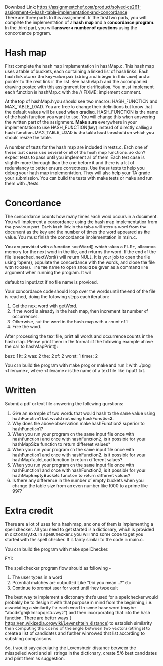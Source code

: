 Download Link: https://assignmentchef.com/product/solved-cs261-assignment-6-hash-table-implementation-and-concordance
<br>
There are three parts to this assignment. In the first two parts, you will complete the implementation of a <strong>hash map </strong>and a <strong>concordance program</strong>. In the third part, you will <strong>answer a number of questions </strong>using the concordance program.

<h1>Hash map</h1>

First complete the hash map implementation in hashMap.c. This hash map uses a table of buckets, each containing a linked list of hash links. Each hash link stores the key-value pair (string and integer in this case) and a pointer to the next link in the list. See hashMap.h and the accompanied drawing posted with this assignment for clarification. You must implement each function in hashMap.c with the // FIXME: implement comment.

At the top of hashMap.h you should see two macros: HASH_FUNCTION and MAX_TABLE_LOAD. You are free to change their definitions but know that the default values will be used when grading. HASH_FUNCTION is the name of the hash function you want to use. You will change this when answering the written part of the assignment. <strong>Make sure </strong>everywhere in your implementation to use HASH_FUNCTION(key) instead of directly calling a hash function. MAX_TABLE_LOAD is the table load threshold on which you should resize the table.

A number of tests for the hash map are included in tests.c. Each one of these test cases use several or all of the hash map functions, so don’t expect tests to pass until you implement all of them. Each test case is slightly more thorough than the one before it and there is a lot of redundancy to better ensure correctness. Use these tests to help you debug your hash map implementation. They will also help your TA grade your submission. You can build the tests with make tests or make and run them with ./tests.

<h1>Concordance</h1>

The concordance counts how many times each word occurs in a document. You will implement a concordance using the hash map implementation from the previous part. Each hash link in the table will store a word from the document as the key and the number of times the word appeared as the value. You must finish the concordance implementation in main.c.

You are provided with a function nextWord() which takes a FILE*, allocates memory for the next word in the file, and returns the word. If the end of the file is reached, nextWord() will return NULL. It is your job to open the file using fopen(), populate the concordance with the words, and close the file with fclose(). The file name to open should be given as a command line argument when running the program. It will

default to input1.txt if no file name is provided.

Your concordance code should loop over the words until the end of the file is reached, doing the following steps each iteration:

<ol>

 <li>Get the next word with getWord.</li>

 <li>If the word is already in the hash map, then increment its number of occurrences.</li>

 <li>Otherwise, put the word in the hash map with a count of 1.</li>

 <li>Free the word.</li>

</ol>

After processing the text file, print all words and occurrence counts in the hash map. Please print them in the format of the following example above the call to hashMapPrint():

best: 1 It: 2 was: 2 the: 2 of: 2 worst: 1 times: 2

You can build the program with make prog or make and run it with ./prog &lt;filename&gt;, where &lt;filename&gt; is the name of a text file like input1.txt.

<h1>Written</h1>

Submit a pdf or text file answering the following questions:

<ol>

 <li>Give an example of two words that would hash to the same value using hashFunction1 but would not using hashFunction2.</li>

 <li>Why does the above observation make hashFunction2 superior to hashFunction1?</li>

 <li>When you run your program on the same input file once with hashFunction1 and once with hashFunction2, is it possible for your hashMapSize function to return different values?</li>

 <li>When you run your program on the same input file once with hashFunction1 and once with hashFunction2, is it possible for your hashMapTableLoad function to return different values?</li>

 <li>When you run your program on the same input file once with hashFunction1 and once with hashFunction2, is it possible for your hashMapEmptyBuckets function to return different values?</li>

 <li>Is there any difference in the number of empty buckets when you change the table size from an even number like 1000 to a prime like 997?</li>

</ol>

<h1>Extra credit</h1>

There are a lot of uses for a hash map, and one of them is implementing a spell checker. All you need to get started is a dictionary, which is provided in dictionary.txt. In spellChecker.c you will find some code to get you started with the spell checker. It is fairly similar to the code in main.c.

You can build the program with make spellChecker.

FYI:

The spellchecker program flow should as following –




<ol>

 <li>The user types in a word</li>

 <li>Potential matches are outputted Like “Did you mean…?” etc</li>

 <li>Continue to prompt user for word until they type quit</li>

</ol>




The best way to implement a dictionary that’s used for a spellchecker would probably be to design it with that purpose in mind from the beginning, i.e. associating a similarity for each word to some base word (maybe “abcdefghijklmnopqrstuvwyz”) and then incorporating that into the hash function. There are better ways ( https://en.wikipedia.org/wiki/Levenshtein_distance)  to establish similarity than computing the cosine of the angle between two vectors (strings) to create a list of candidates and further winnowed that list according to substring comparisons.




So, I would say calculating the Levenshtein distance between the misspelled word and all strings in the dictionary, create 5/6 best candidates and print them as suggestion.